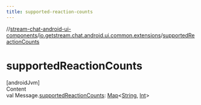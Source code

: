 ```yaml
---
title: supported-reaction-counts
---
```

//[stream-chat-android-ui-components](../../index.md)/[io.getstream.chat.android.ui.common.extensions](index.md)/[supportedReactionCounts](supportedReactionCounts.md)



# supportedReactionCounts  
[androidJvm]  
Content  
val Message.[supportedReactionCounts](supportedReactionCounts.md): [Map](https://kotlinlang.org/api/latest/jvm/stdlib/kotlin.collections/-map/index.html)&lt;[String](https://kotlinlang.org/api/latest/jvm/stdlib/kotlin/-string/index.html), [Int](https://kotlinlang.org/api/latest/jvm/stdlib/kotlin/-int/index.html)&gt;  



